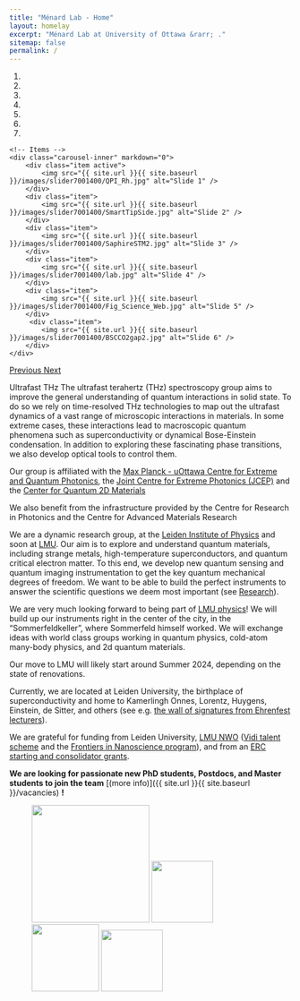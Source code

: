 ```yaml
---
title: "Ménard Lab - Home"
layout: homelay
excerpt: "Ménard Lab at University of Ottawa &rarr; ."
sitemap: false
permalink: /
---
```





<div markdown="0" id="carousel" class="carousel slide" data-ride="carousel" data-interval="4000" data-pause="hover" >
    <!-- Menu -->
    <ol class="carousel-indicators">
        <li data-target="#carousel" data-slide-to="0" class="active"></li>
        <li data-target="#carousel" data-slide-to="1"></li>
        <li data-target="#carousel" data-slide-to="2"></li>
        <li data-target="#carousel" data-slide-to="3"></li>
        <li data-target="#carousel" data-slide-to="4"></li>
        <li data-target="#carousel" data-slide-to="5"></li>
        <li data-target="#carousel" data-slide-to="6"></li>
    </ol>

    <!-- Items -->
    <div class="carousel-inner" markdown="0">
        <div class="item active">
            <img src="{{ site.url }}{{ site.baseurl }}/images/slider7001400/QPI_Rh.jpg" alt="Slide 1" />
        </div>
        <div class="item">
            <img src="{{ site.url }}{{ site.baseurl }}/images/slider7001400/SmartTipSide.jpg" alt="Slide 2" />
        </div>
        <div class="item">
            <img src="{{ site.url }}{{ site.baseurl }}/images/slider7001400/SaphireSTM2.jpg" alt="Slide 3" />
        </div>
        <div class="item">
            <img src="{{ site.url }}{{ site.baseurl }}/images/slider7001400/lab.jpg" alt="Slide 4" />
        </div>
        <div class="item">
            <img src="{{ site.url }}{{ site.baseurl }}/images/slider7001400/Fig_Science_Web.jpg" alt="Slide 5" />
        </div>       
         <div class="item">
            <img src="{{ site.url }}{{ site.baseurl }}/images/slider7001400/BSCCO2gap2.jpg" alt="Slide 6" />
        </div>
    </div>
  <a class="left carousel-control" href="#carousel" role="button" data-slide="prev">
    <span class="glyphicon glyphicon-chevron-left" aria-hidden="true"></span>
    <span class="sr-only">Previous</span>
  </a>
  <a class="right carousel-control" href="#carousel" role="button" data-slide="next">
    <span class="glyphicon glyphicon-chevron-right" aria-hidden="true"></span>
    <span class="sr-only">Next</span>
  </a>
</div>

Ultrafast THz
The ultrafast terahertz (THz) spectroscopy group aims to improve the general understanding of quantum interactions in solid state. To do so we rely on time-resolved THz technologies to map out the ultrafast dynamics of a vast range of microscopic interactions in materials. In some extreme cases, these interactions lead to macroscopic quantum phenomena such as superconductivity or dynamical Bose-Einstein condensation. In addition to exploring these fascinating phase transitions, we also develop optical tools to control them.

Our group is affiliated with the [Max Planck - uOttawa Centre for Extreme and Quantum Photonics](https://www.uottawa.ca/research-innovation/), the [Joint Centre for Extreme Photonics (JCEP)](https://extremephotonics.com/) and the [Center for Quantum 2D Materials](https://qc2dm.physics.uottawa.ca/)

We also benefit from the infrastructure provided by the Centre for Research in Photonics and the Centre for Advanced Materials Research

We are a dynamic research group, at the [Leiden Institute of Physics](http://www.physics.leidenuniv.nl) and soon at [LMU](https://www.physik.lmu.de/en/index.html). Our aim is to explore and understand quantum materials, including strange metals, high-temperature superconductors, and quantum critical electron matter. To this end, we develop new quantum sensing and quantum imaging instrumentation to get the key quantum mechanical degrees of freedom. We want to be able to build the perfect instruments to answer the scientific questions we deem most important (see [Research](research)). 


We are very much looking forward to being part of [LMU physics](https://www.physik.lmu.de/en/index.html)! We will build up our instruments right in the center of the city, in the “Sommerfeldkeller”, where Sommerfeld himself worked. We will exchange ideas with world class groups working in quantum physics, cold-atom many-body physics, and 2d quantum materials.

Our move to LMU will likely start around Summer 2024, depending on the state of renovations. 

Currently, we are located at Leiden University, the birthplace of superconductivity and home to Kamerlingh Onnes, Lorentz, Huygens, Einstein, de Sitter, and others (see e.g. [the wall of signatures from Ehrenfest lecturers](https://www.lorentz.leidenuniv.nl/history/colloquium/muur_heel.html)). 

We are grateful for funding from Leiden University, [LMU ](https://www.lmu.de) [NWO](www.nwo.nl) ([Vidi talent scheme](http://www.nwo.nl/en/research-and-results/programmes/Talent+Scheme) and the [Frontiers in Nanoscience program](https://www.universiteitleiden.nl/en/research/research-projects/science/frontiers-of-nanoscience-nanofront)), and from an [ERC starting and consolidator grants](https://erc.europa.eu/funding/starting-grants).

 **We are  looking for passionate new PhD students, Postdocs, and Master students to join the team** [(more info)]({{ site.url }}{{ site.baseurl }}/vacancies) **!**




<figure class="fourth">
  <img src="{{ site.url }}{{ site.baseurl }}/images/logopic/Logo_Leiden.jpg" style="width: 210px">
  <img src="{{ site.url }}{{ site.baseurl }}/images/logopic/Logo_Nanofront.jpg" style="width: 110px">
  <img src="{{ site.url }}{{ site.baseurl }}/images/logopic/Logo_NWO.jpg" style="width: 120px">
  <img src="{{ site.url }}{{ site.baseurl }}/images/logopic/Logo_ERC.jpg" style="width: 110px">
</figure>
